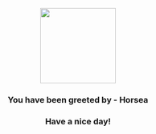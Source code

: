 <p align="center">
            <img src="https://raw.githubusercontent.com/PokeAPI/sprites/master/sprites/pokemon/116.png" width="150" height="150">
          </p>
          <h3 align="center">You have been greeted by - <b>Horsea</b></h3>
          <h3 align="center">Have a nice day!</h3>
        